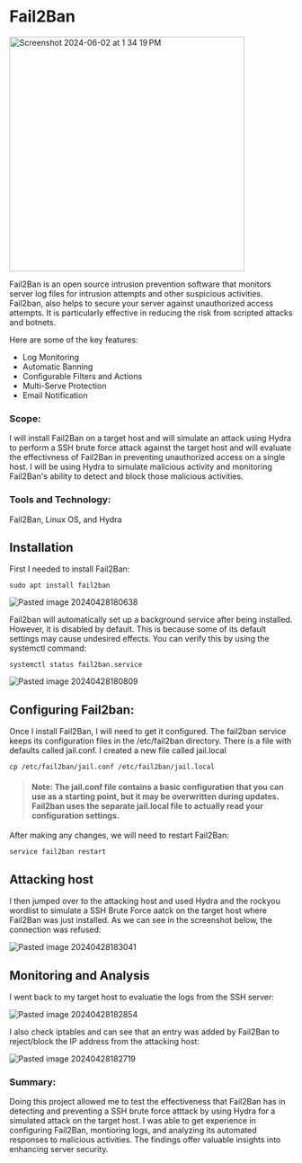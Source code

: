 # Fail2Ban

<img width="418" alt="Screenshot 2024-06-02 at 1 34 19 PM" src="https://github.com/lm3nitro/Projects/assets/55665256/4c6f7e45-9357-48e8-8df8-655b426de5cf">

Fail2Ban is an open source intrusion prevention software that monitors server log files for intrusion attempts and other suspicious activities. 
Fail2ban, also helps to secure your server against unauthorized access attempts. It is particularly effective in reducing the risk from scripted attacks and botnets.

Here are some of the key features:
+ Log Monitoring
+ Automatic Banning
+ Configurable Filters and Actions
+ Multi-Serve Protection
+ Email Notification

### Scope:

I will install Fail2Ban on a target host and will simulate an attack using Hydra to perform a SSH brute force attack against the target host and will evaluate the effectivness of Fail2Ban in preventing unauthorized access on a single host. I will be using Hydra to simulate malicious activity and monitoring Fail2Ban's ability to detect and block those malicious activities.

### Tools and Technology:

Fail2Ban, Linux OS, and Hydra


## Installation

First I needed to install Fail2Ban:

```
sudo apt install fail2ban
```

![Pasted image 20240428180638](https://github.com/lm3nitro/Projects/assets/55665256/4e8c7012-cae1-4479-94db-b8cf35b6187c)


Fail2ban will automatically set up a background service after being installed. However, it is disabled by default. This is because some of its default settings may cause undesired effects. You can verify this by using the systemctl command:

```
systemctl status fail2ban.service
```

![Pasted image 20240428180809](https://github.com/lm3nitro/Projects/assets/55665256/852d0464-bc4f-40de-aee0-d0b51db281a8)

## Configuring Fail2ban:

Once I install Fail2Ban, I will need to get it configured. The fail2ban service keeps its configuration files in the /etc/fail2ban directory. There is a file with defaults called jail.conf. I created a new file called jail.local

```
cp /etc/fail2ban/jail.conf /etc/fail2ban/jail.local
```

>#### Note: The jail.conf file contains a basic configuration that you can use as a starting point, but it may be overwritten during updates. Fail2ban uses the separate jail.local file to actually read your configuration settings.

After making any changes, we will need to restart Fail2Ban:

```
service fail2ban restart
```

## Attacking host

I then jumped over to the attacking host and used Hydra and the rockyou wordlist to simulate a SSH Brute Force aatck on the target host where Fail2Ban was just installed. As we can see in the screenshot below, the connection was refused:

![Pasted image 20240428183041](https://github.com/lm3nitro/Projects/assets/55665256/bbe6d98e-a10f-4b43-9715-425813b4eca4)


## Monitoring and Analysis

I went back to my target host to evaluatie the logs from the SSH server:

![Pasted image 20240428182854](https://github.com/lm3nitro/Projects/assets/55665256/015efbff-b8bd-468c-9a69-26ed31ecb9e4)

I also check iptables and can see that an entry was added by Fail2Ban to reject/block the IP address from the attacking host:

![Pasted image 20240428182719](https://github.com/lm3nitro/Projects/assets/55665256/a2c1f2df-5d7e-4a7d-bb1e-3849fa5e4097)

### Summary:

Doing this project allowed me to test the effectiveness that Fail2Ban has in detecting and preventing a SSH brute force atttack by using Hydra for a simulated attack on the target host. I was able to get experience in configuring Fail2Ban, montioring logs, and analyzing its automated responses to malicious activities. The findings offer valuable insights into enhancing server security. 



